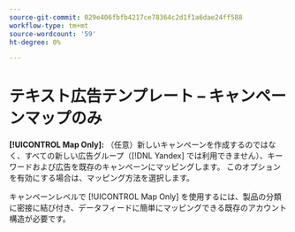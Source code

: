 ```yaml
---
source-git-commit: 029e406fbfb4217ce78364c2d1f1a6dae24ff588
workflow-type: tm+mt
source-wordcount: '59'
ht-degree: 0%

---
```

# テキスト広告テンプレート – キャンペーンマップのみ

**[!UICONTROL Map Only]:** （任意）新しいキャンペーンを作成するのではなく、すべての新しい広告グループ（[!DNL Yandex] では利用できません）、キーワードおよび広告を既存のキャンペーンにマッピングします。 このオプションを有効にする場合は、マッピング方法を選択します。

キャンペーンレベルで [!UICONTROL Map Only] を使用するには、製品の分類に密接に結び付き、データフィードに簡単にマッピングできる既存のアカウント構造が必要です。
